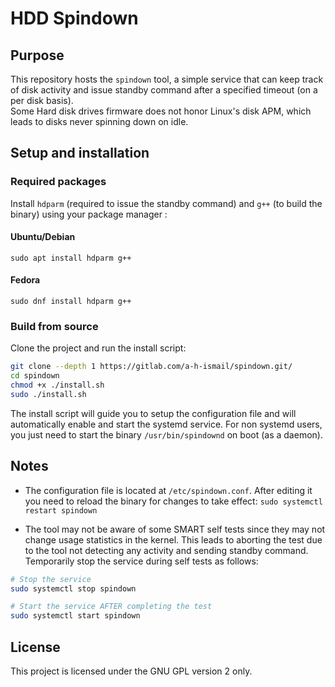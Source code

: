 # HDD Spindown

## Purpose

This repository hosts the `spindown` tool, a simple service that can keep track of disk activity and issue standby command after a specified timeout (on a per disk basis).<br>
Some Hard disk drives firmware does not honor Linux's disk APM, which leads to disks never spinning down on idle.

## Setup and installation

### Required packages

Install `hdparm` (required to issue the standby command) and `g++` (to build the binary) using your package manager :

#### Ubuntu/Debian

`sudo apt install hdparm g++`

#### Fedora

`sudo dnf install hdparm g++`<br>

### Build from source

Clone the project and run the install script:

```sh
git clone --depth 1 https://gitlab.com/a-h-ismail/spindown.git/
cd spindown
chmod +x ./install.sh
sudo ./install.sh
```

The install script will guide you to setup the configuration file and will automatically enable and start the systemd service. For non systemd users, you just need to start the binary `/usr/bin/spindownd` on boot (as a daemon).

## Notes

- The configuration file is located at `/etc/spindown.conf`. After editing it you need to reload the binary for changes to take effect:
`sudo systemctl restart spindown`

- The tool may not be aware of some SMART self tests since they may not change usage statistics in the kernel. This leads to aborting the test due to the tool not detecting any activity and sending standby command. Temporarily stop the service during self tests as follows:

```sh
# Stop the service
sudo systemctl stop spindown

# Start the service AFTER completing the test
sudo systemctl start spindown
```

## License

This project is licensed under the GNU GPL version 2 only.
